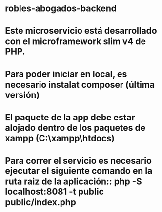 # robles-abogados-backend

# Este microservicio está desarrollado con el microframework slim v4 de PHP.
# Para poder iniciar en local, es necesario instalat composer (última versión)
# El paquete de la app debe estar alojado dentro de los paquetes de xampp (C:\xampp\htdocs)
# Para correr el servicio es necesario ejecutar el siguiente comando en la ruta raiz de la aplicación:: php -S localhost:8081 -t public public/index.php

